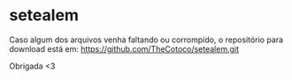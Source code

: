 # setealem

Caso algum dos arquivos venha faltando ou corrompido, o reposítório para download está em:
https://github.com/TheCotoco/setealem.git

Obrigada <3
